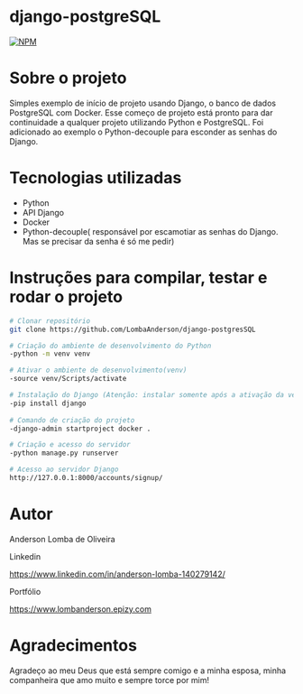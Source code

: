 # django-postgreSQL
[![NPM](https://img.shields.io/npm/l/react)](https://github.com/LombaAnderson/django-postgresSQL/blob/main/LICENSE)

# Sobre o projeto
Simples exemplo de início de projeto usando Django, o banco de dados PostgreSQL com Docker. Esse começo de projeto está pronto para dar continuidade a qualquer projeto utilizando Python e
PostgreSQL. Foi adicionado ao exemplo o Python-decouple para esconder as senhas do Django.
 
# Tecnologias utilizadas

- Python
- API Django
- Docker
- Python-decouple( responsável por escamotiar as senhas do Django. Mas se precisar da senha é só me pedir)

# Instruções para compilar, testar e rodar o projeto

```bash
# Clonar repositório
git clone https://github.com/LombaAnderson/django-postgresSQL

# Criação do ambiente de desenvolvimento do Python
-python -m venv venv

# Ativar o ambiente de desenvolvimento(venv)
-source venv/Scripts/activate

# Instalação do Django (Atenção: instalar somente após a ativação da venv)
-pip install django
 
# Comando de criação do projeto
-django-admin startproject docker .

# Criação e acesso do servidor
-python manage.py runserver

# Acesso ao servidor Django
http://127.0.0.1:8000/accounts/signup/

```

# Autor

Anderson Lomba de Oliveira

Linkedin

https://www.linkedin.com/in/anderson-lomba-140279142/

Portfólio

https://www.lombanderson.epizy.com

# Agradecimentos

Agradeço ao meu Deus que está sempre comigo e a minha esposa, minha companheira que amo muito e sempre torce por mim!
